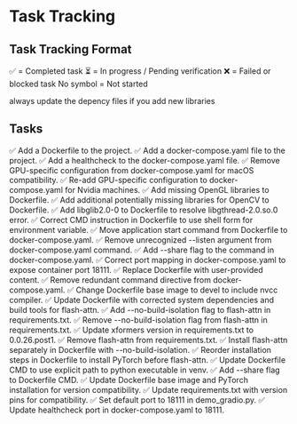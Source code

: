 # Task Tracking

## Task Tracking Format
✅ = Completed task
⏳ = In progress / Pending verification
❌ = Failed or blocked task
No symbol = Not started

always update the depency files if you add new libraries

## Tasks

✅ Add a Dockerfile to the project.
✅ Add a docker-compose.yaml file to the project.
✅ Add a healthcheck to the docker-compose.yaml file.
✅ Remove GPU-specific configuration from docker-compose.yaml for macOS compatibility.
✅ Re-add GPU-specific configuration to docker-compose.yaml for Nvidia machines.
✅ Add missing OpenGL libraries to Dockerfile.
✅ Add additional potentially missing libraries for OpenCV to Dockerfile.
✅ Add libglib2.0-0 to Dockerfile to resolve libgthread-2.0.so.0 error.
✅ Correct CMD instruction in Dockerfile to use shell form for environment variable.
✅ Move application start command from Dockerfile to docker-compose.yaml.
✅ Remove unrecognized --listen argument from docker-compose.yaml command.
✅ Add --share flag to the command in docker-compose.yaml.
✅ Correct port mapping in docker-compose.yaml to expose container port 18111.
✅ Replace Dockerfile with user-provided content.
✅ Remove redundant command directive from docker-compose.yaml.
✅ Change Dockerfile base image to devel to include nvcc compiler.
✅ Update Dockerfile with corrected system dependencies and build tools for flash-attn.
✅ Add --no-build-isolation flag to flash-attn in requirements.txt.
✅ Remove --no-build-isolation flag from flash-attn in requirements.txt.
✅ Update xformers version in requirements.txt to 0.0.26.post1.
✅ Remove flash-attn from requirements.txt.
✅ Install flash-attn separately in Dockerfile with --no-build-isolation.
✅ Reorder installation steps in Dockerfile to install PyTorch before flash-attn.
✅ Update Dockerfile CMD to use explicit path to python executable in venv.
✅ Add --share flag to Dockerfile CMD.
✅ Update Dockerfile base image and PyTorch installation for version compatibility.
✅ Update requirements.txt with version pins for compatibility.
✅ Set default port to 18111 in demo_gradio.py.
✅ Update healthcheck port in docker-compose.yaml to 18111.